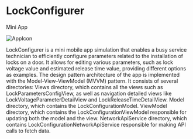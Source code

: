 # LockConfigurer
Mini App

![AppIcon](https://github.com/Ghassen21/LockConfigurer/assets/72602715/00d829af-8e21-49ac-8e67-f5e8a899152a)

LockConfigurer is a mini mobile app simulation that enables a busy service technician to efficiently configure parameters related to the installation of locks on a door. It allows for editing various parameters, such as lock voltage value and estimated release time value, providing different options as examples. 
The design pattern architecture of the app is implemented with the Model-View-ViewModel (MVVM) pattern. It consists of several directories:
Views directory, which contains all the views such as LockParametersConfigView, as well as navigation detailed views like LockVoltageParameterDetailView and LockReleaseTimeDetailView.
Model directory, which contains the LockConfigurationModel.
ViewModel directory, which contains the LockConfigurationViewModel responsible for updating both the model and the view.
NetworkApiService directory, which contains LockConfigurationNetworkApiService responsible for making API calls to fetch data.
